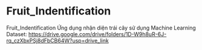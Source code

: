 # Fruit_Indentification
Fruit_Indentification
Ứng dụng nhận diện trái cây sử dụng Machine Learning
Dataset: https://drive.google.com/drive/folders/1D-W9h8uR-6J-rq_czXbxPSj8dFbCB64W?usp=drive_link

